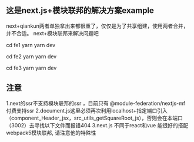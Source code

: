 

## 这是next.js+模块联邦的解决方案example

next+qiankun两者单独拿出来都很重了，仅仅是为了共享组建，使用两者合并，并不合适。
next+模块联邦来解决问题吧

cd fe1
yarn
yarn dev

cd fe2
yarn
yarn dev

cd fe3
yarn
yarn dev

## 注意

1.next的ssr不支持模块联邦的ssr ，目前只有 @module-federation/nextjs-mf  付费支持ssr
2.document.js这里必须再次利用localhost+指定端口引入（component_Header_jsx，src_utils_getSquareRoot_js），否则会在本端口（3002）去寻找以下文件而报错404
3.next.js 不同于react和vue 能很好的搭配webpack5模块联邦, 请注意他的特殊性

